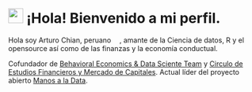 <h1><img src="https://emojis.slackmojis.com/emojis/images/1531849430/4246/blob-sunglasses.gif?1531849430" width="30"/> ¡Hola! Bienvenido a mi perfil.</h1>

Hola soy Arturo Chian, peruano <img src="https://image.flaticon.com/icons/svg/2055/2055886.svg" width="13"/>,  amante de la Ciencia de datos, R y el opensource así como de las finanzas y la economía conductual.

Cofundador de [Behavioral Economics & Data Sciente Team](http://besteamperu.org/) y [Circulo de Estudios Financieros y Mercado de Capitales](https://www.facebook.com/cefimec.unmsm/). Actual líder del proyecto abierto [Manos a la Data](https://github.com/manosaladata).

<!--
**arturochian/arturochian** is a ✨ _special_ ✨ repository because its `README.md` (this file) appears on your GitHub profile.

Here are some ideas to get you started:

- 🔭 I’m currently working on ...
- 🌱 I’m currently learning ...
- 👯 I’m looking to collaborate on ...
- 🤔 I’m looking for help with ...
- 💬 Ask me about ...
- 📫 How to reach me: ...
- 😄 Pronouns: ...
- ⚡ Fun fact: ...
-->
